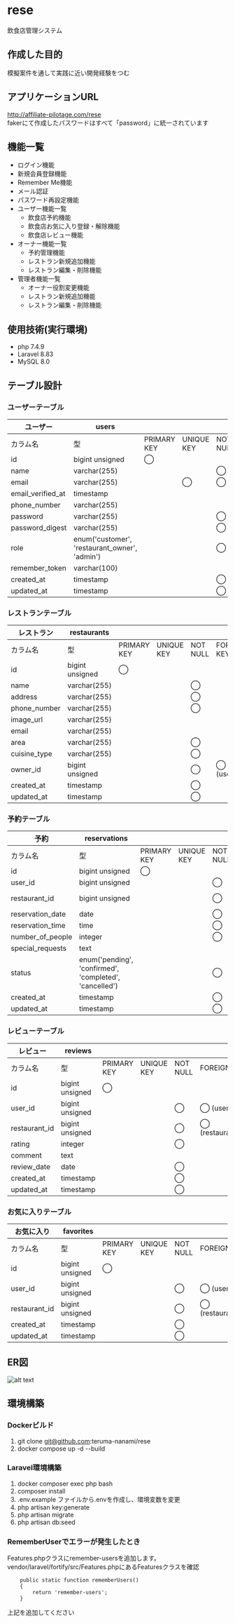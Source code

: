 # rese
飲食店管理システム

## 作成した目的
模擬案件を通して実践に近い開発経験をつむ

## アプリケーションURL
http://affiliate-pilotage.com/rese  
fakerにて作成したパスワードはすべて「password」に統一されています

## 機能一覧
- ログイン機能
- 新規会員登録機能
- Remember Me機能
- メール認証
- パスワード再設定機能
- ユーザー機能一覧
    - 飲食店予約機能
    - 飲食店お気に入り登録・解除機能
    - 飲食店レビュー機能
- オーナー機能一覧
    - 予約管理機能
    - レストラン新規追加機能
    - レストラン編集・削除機能
- 管理者機能一覧
    - オーナー役割変更機能
    - レストラン新規追加機能
    - レストラン編集・削除機能

## 使用技術(実行環境)

- php 7.4.9
- Laravel 8.83
- MySQL 8.0

## テーブル設計
### ユーザーテーブル
| ユーザー | users |  |  |  |  |
| --- | --- | --- | --- | --- | --- |
| カラム名 | 型 | PRIMARY KEY | UNIQUE KEY | NOT NULL | FOREIGN KEY |
| id | bigint unsigned | ◯ |  |  |  |
| name | varchar(255) |  |  | ◯ |  |
| email | varchar(255) |  | ◯ | ◯ |  |
| email_verified_at | timestamp |  |  |  |  |
| phone_number | varchar(255) |  |  |  |  |
| password | varchar(255) |  |  | ◯ |  |
| password_digest | varchar(255) |  |  | ◯ |  |
| role | enum('customer', 'restaurant_owner', 'admin') |  |  | ◯ |  |
| remember_token | varchar(100) |  |  |  |  |
| created_at | timestamp |  |  | ◯ |  |
| updated_at | timestamp |  |  | ◯ |  |


### レストランテーブル
| レストラン | restaurants |  |  |  |  |
| --- | --- | --- | --- | --- | --- |
| カラム名 | 型 | PRIMARY KEY | UNIQUE KEY | NOT NULL | FOREIGN KEY |
| id | bigint unsigned | ◯ |  |  |  |
| name | varchar(255) |  |  | ◯ |  |
| address | varchar(255) |  |  | ◯ |  |
| phone_number | varchar(255) |  |  | ◯ |  |
| image_url | varchar(255) |  |  |  |  |
| email | varchar(255) |  |  |  |  |
| area | varchar(255) |  |  | ◯ |  |
| cuisine_type | varchar(255) |  |  | ◯ |  |
| owner_id | bigint unsigned |  |  | ◯ | ◯ (users.id) |
| created_at | timestamp |  |  | ◯ |  |
| updated_at | timestamp |  |  | ◯ |  |

### 予約テーブル
| 予約 | reservations |  |  |  |  |
| --- | --- | --- | --- | --- | --- |
| カラム名 | 型 | PRIMARY KEY | UNIQUE KEY | NOT NULL | FOREIGN KEY |
| id | bigint unsigned | ◯ |  |  |  |
| user_id | bigint unsigned |  |  | ◯ | ◯ (users.id) |
| restaurant_id | bigint unsigned |  |  | ◯ | ◯ (restaurants.id) |
| reservation_date | date |  |  | ◯ |  |
| reservation_time | time |  |  | ◯ |  |
| number_of_people | integer |  |  | ◯ |  |
| special_requests | text |  |  |  |  |
| status | enum('pending', 'confirmed', 'completed', 'cancelled') |  |  | ◯ |  |
| created_at | timestamp |  |  | ◯ |  |
| updated_at | timestamp |  |  | ◯ |  |

### レビューテーブル
| レビュー | reviews |  |  |  |  |
| --- | --- | --- | --- | --- | --- |
| カラム名 | 型 | PRIMARY KEY | UNIQUE KEY | NOT NULL | FOREIGN KEY |
| id | bigint unsigned | ◯ |  |  |  |
| user_id | bigint unsigned |  |  | ◯ | ◯ (users.id) |
| restaurant_id | bigint unsigned |  |  | ◯ | ◯ (restaurants.id) |
| rating | integer |  |  | ◯ |  |
| comment | text |  |  |  |  |
| review_date | date |  |  | ◯ |  |
| created_at | timestamp |  |  | ◯ |  |
| updated_at | timestamp |  |  | ◯ |  |

### お気に入りテーブル
| お気に入り | favorites |  |  |  |  |
| --- | --- | --- | --- | --- | --- |
| カラム名 | 型 | PRIMARY KEY | UNIQUE KEY | NOT NULL | FOREIGN KEY |
| id | bigint unsigned | ◯ |  |  |  |
| user_id | bigint unsigned |  |  | ◯ | ◯ (users.id) |
| restaurant_id | bigint unsigned |  |  | ◯ | ◯ (restaurants.id) |
| created_at | timestamp |  |  | ◯ |  |
| updated_at | timestamp |  |  | ◯ |  |


## ER図
![alt text](image.png)

## 環境構築

### Dockerビルド

1. git clone git@github.com:teruma-nanami/rese
1. docker compose up -d --build

### Laravel環境構築
1. docker composer exec php bash
1. composer install
1. .env.example ファイルから.envを作成し、環境変数を変更
1. php artisan key:generate
1. php artisan migrate
1. php artisan db:seed

### RememberUserでエラーが発生したとき
Features.phpクラスにremember-usersを追加します。
vendor/laravel/fortify/src/Features.phpにあるFeaturesクラスを確認
```
    public static function rememberUsers()
    {
        return 'remember-users';
    }
```
上記を追加してください